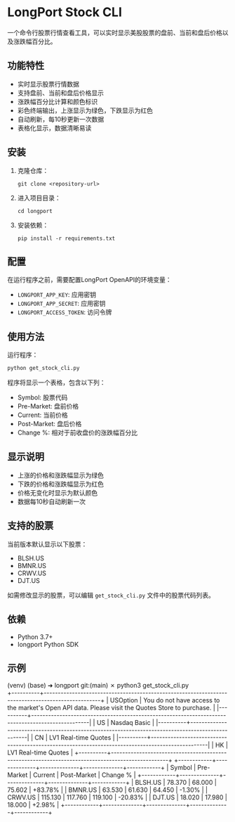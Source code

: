 # LongPort Stock CLI

一个命令行股票行情查看工具，可以实时显示美股股票的盘前、当前和盘后价格以及涨跌幅百分比。

## 功能特性

- 实时显示股票行情数据
- 支持盘前、当前和盘后价格显示
- 涨跌幅百分比计算和颜色标识
- 彩色终端输出，上涨显示为绿色，下跌显示为红色
- 自动刷新，每10秒更新一次数据
- 表格化显示，数据清晰易读

## 安装

1. 克隆仓库：
   ```
   git clone <repository-url>
   ```

2. 进入项目目录：
   ```
   cd longport
   ```

3. 安装依赖：
   ```
   pip install -r requirements.txt
   ```

## 配置

在运行程序之前，需要配置LongPort OpenAPI的环境变量：

- `LONGPORT_APP_KEY`: 应用密钥
- `LONGPORT_APP_SECRET`: 应用密钥
- `LONGPORT_ACCESS_TOKEN`: 访问令牌

## 使用方法

运行程序：
```bash
python get_stock_cli.py
```

程序将显示一个表格，包含以下列：
- Symbol: 股票代码
- Pre-Market: 盘前价格
- Current: 当前价格
- Post-Market: 盘后价格
- Change %: 相对于前收盘价的涨跌幅百分比

## 显示说明

- 上涨的价格和涨跌幅显示为绿色
- 下跌的价格和涨跌幅显示为红色
- 价格无变化时显示为默认颜色
- 数据每10秒自动刷新一次

## 支持的股票

当前版本默认显示以下股票：
- BLSH.US
- BMNR.US
- CRWV.US
- DJT.US

如需修改显示的股票，可以编辑 `get_stock_cli.py` 文件中的股票代码列表。

## 依赖

- Python 3.7+
- longport Python SDK

## 示例

(venv) (base) ➜  longport git:(main) ✗ python3 get_stock_cli.py                          
+----------+--------------------------------------------------------------------------------------------------+
| USOption | You do not have access to the market's Open API data. Please visit the Quotes Store to purchase. |
|----------+--------------------------------------------------------------------------------------------------|
| US       | Nasdaq Basic                                                                                     |
|----------+--------------------------------------------------------------------------------------------------|
| CN       | LV1 Real-time Quotes                                                                             |
|----------+--------------------------------------------------------------------------------------------------|
| HK       | LV1 Real-time Quotes                                                                             |
+----------+--------------------------------------------------------------------------------------------------+
+------------+--------------+--------------+--------------+------------+
| Symbol     | Pre-Market   | Current      | Post-Market  | Change %   |
+------------+--------------+--------------+--------------+------------+
| BLSH.US    | 78.370       | 68.000       | 75.602       | +83.78%    |
| BMNR.US    | 63.530       | 61.630       | 64.450       | -1.30%     |
| CRWV.US    | 115.130      | 117.760      | 119.100      | -20.83%    |
| DJT.US     | 18.020       | 17.980       | 18.000       | +2.98%     |
+------------+--------------+--------------+--------------+------------+